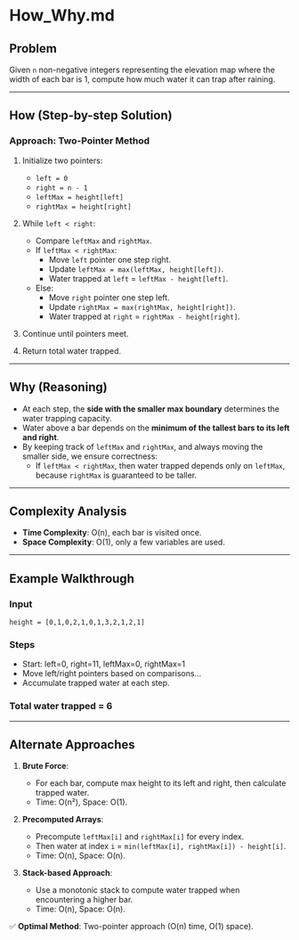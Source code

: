 # How_Why.md

## Problem

Given `n` non-negative integers representing the elevation map where the width of each bar is 1, compute how much water it can trap after raining.

---

## How (Step-by-step Solution)

### Approach: Two-Pointer Method

1. Initialize two pointers:
   - `left = 0`
   - `right = n - 1`
   - `leftMax = height[left]`
   - `rightMax = height[right]`

2. While `left < right`:
   - Compare `leftMax` and `rightMax`.
   - If `leftMax < rightMax`:
     - Move `left` pointer one step right.
     - Update `leftMax = max(leftMax, height[left])`.
     - Water trapped at `left` = `leftMax - height[left]`.
   - Else:
     - Move `right` pointer one step left.
     - Update `rightMax = max(rightMax, height[right])`.
     - Water trapped at `right` = `rightMax - height[right]`.

3. Continue until pointers meet.  
4. Return total water trapped.

---

## Why (Reasoning)

- At each step, the **side with the smaller max boundary** determines the water trapping capacity.
- Water above a bar depends on the **minimum of the tallest bars to its left and right**.
- By keeping track of `leftMax` and `rightMax`, and always moving the smaller side, we ensure correctness:
  - If `leftMax < rightMax`, then water trapped depends only on `leftMax`, because `rightMax` is guaranteed to be taller.

---

## Complexity Analysis

- **Time Complexity**: O(n), each bar is visited once.
- **Space Complexity**: O(1), only a few variables are used.

---

## Example Walkthrough

### Input

`height = [0,1,0,2,1,0,1,3,2,1,2,1]`

### Steps

- Start: left=0, right=11, leftMax=0, rightMax=1  
- Move left/right pointers based on comparisons...  
- Accumulate trapped water at each step.  

### Total water trapped = 6

---

## Alternate Approaches

1. **Brute Force**:
   - For each bar, compute max height to its left and right, then calculate trapped water.
   - Time: O(n²), Space: O(1).

2. **Precomputed Arrays**:
   - Precompute `leftMax[i]` and `rightMax[i]` for every index.
   - Then water at index `i` = `min(leftMax[i], rightMax[i]) - height[i]`.
   - Time: O(n), Space: O(n).

3. **Stack-based Approach**:
   - Use a monotonic stack to compute water trapped when encountering a higher bar.
   - Time: O(n), Space: O(n).

✅ **Optimal Method**: Two-pointer approach (O(n) time, O(1) space).
